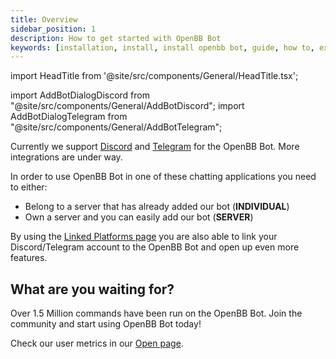 ```yaml
---
title: Overview
sidebar_position: 1
description: How to get started with OpenBB Bot
keywords: [installation, install, install openbb bot, guide, how to, explanation, openbb bot, openbb, discord, telegram, slack]
---
```


import HeadTitle from '@site/src/components/General/HeadTitle.tsx';

<HeadTitle title="Overview - Bot | OpenBB Docs" />

import AddBotDialogDiscord from "@site/src/components/General/AddBotDiscord";
import AddBotDialogTelegram from "@site/src/components/General/AddBotTelegram";

Currently we support [Discord](installation/discord) and [Telegram](installation/telegram) for the OpenBB Bot. More integrations are under way.

In order to use OpenBB Bot in one of these chatting applications you need to either:
<div>
  <ul>
    <li>
      Belong to a server that has already added our bot (<strong>INDIVIDUAL</strong>)
    </li>
    <li>
      Own a server and you can easily add our bot (<strong>SERVER</strong>)
    </li>
  </ul>
</div>

By using the [Linked Platforms page](https://my.openbb.co/app/bot/linked-platforms) you are also able to link your Discord/Telegram account to the OpenBB Bot and open up even more features.

<h2 className="tracking-widest uppercase text-lg lg:text-xl">
  What are you waiting for?
</h2>

Over 1.5 Million commands have been run on the OpenBB Bot. Join the community and start using OpenBB Bot today!

Check our user metrics in our [Open page](https://openbb.co/open).

<AddBotDialogDiscord />

<AddBotDialogTelegram />
